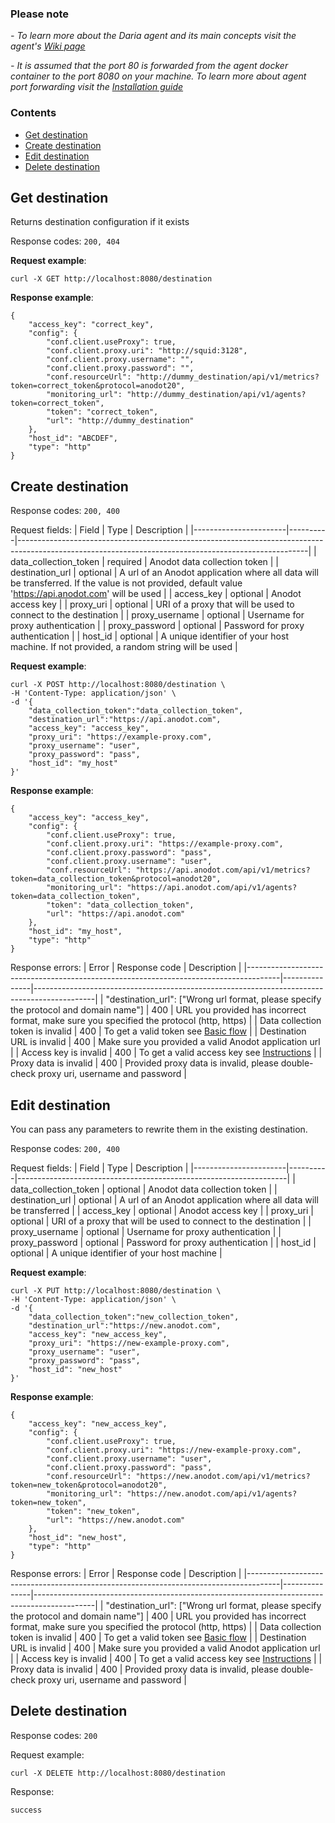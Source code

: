 ### Please note
_- To learn more about the Daria agent and its main concepts visit the agent's [Wiki page](https://github.com/anodot/daria/wiki)_

_- It is assumed that the port 80 is forwarded from the agent docker container to the port 8080 on your machine. To
learn more about agent port forwarding visit the [Installation guide](https://github.com/anodot/daria/wiki#how-to-install)_

### Contents
* [Get destination](#get-destination)
* [Create destination](#create-destination)
* [Edit destination](#edit-destination)
* [Delete destination](#delete-destination)

Get destination
---------------
Returns destination configuration if it exists

Response codes: `200, 404`

**Request example**:
```
curl -X GET http://localhost:8080/destination
```

**Response example**:
```
{
    "access_key": "correct_key",
    "config": {
        "conf.client.useProxy": true,
        "conf.client.proxy.uri": "http://squid:3128",
        "conf.client.proxy.username": "",
        "conf.client.proxy.password": "",
        "conf.resourceUrl": "http://dummy_destination/api/v1/metrics?token=correct_token&protocol=anodot20",
        "monitoring_url": "http://dummy_destination/api/v1/agents?token=correct_token",
        "token": "correct_token",
        "url": "http://dummy_destination"
    },
    "host_id": "ABCDEF",
    "type": "http"
}
```

Create destination
------------------

Response codes: `200, 400`

Request fields:
| Field                 | Type     | Description                                                                                                                                          |
|-----------------------|----------|------------------------------------------------------------------------------------------------------------------------------------------------------|
| data_collection_token | required | Anodot data collection token                                                                                                                         |
| destination_url       | optional | A url of an Anodot application where all data will be transferred. If the value is not provided, default value 'https://api.anodot.com' will be used |
| access_key            | optional | Anodot access key                                                                                                                                    |
| proxy_uri             | optional | URI of a proxy that will be used to connect to the destination                                                                                       |
| proxy_username        | optional | Username for proxy authentication                                                                                                                    |
| proxy_password        | optional | Password for proxy authentication                                                                                                                    |
| host_id               | optional | A unique identifier of your host machine. If not provided, a random string will be used                                                              |

**Request example**:
```
curl -X POST http://localhost:8080/destination \
-H 'Content-Type: application/json' \
-d '{
    "data_collection_token":"data_collection_token",
    "destination_url":"https://api.anodot.com",
    "access_key": "access_key",
    "proxy_uri": "https://example-proxy.com",
    "proxy_username": "user",
    "proxy_password": "pass",
    "host_id": "my_host"
}'

```

**Response example**:
```
{
    "access_key": "access_key",
    "config": {
        "conf.client.useProxy": true,
        "conf.client.proxy.uri": "https://example-proxy.com",
        "conf.client.proxy.password": "pass",
        "conf.client.proxy.username": "user",
        "conf.resourceUrl": "https://api.anodot.com/api/v1/metrics?token=data_collection_token&protocol=anodot20",
        "monitoring_url": "https://api.anodot.com/api/v1/agents?token=data_collection_token",
        "token": "data_collection_token",
        "url": "https://api.anodot.com"
    },
    "host_id": "my_host",
    "type": "http"
}
```

Response errors:
| Error                                                                                | Response code | Description                                                                                 |
|--------------------------------------------------------------------------------------|---------------|---------------------------------------------------------------------------------------------|
| "destination_url": ["Wrong url format, please specify the protocol and domain name"] | 400           | URL you provided has incorrect format, make sure you specified the protocol (http, https)   |
| Data collection token is invalid                                                     | 400           | To get a valid token see [Basic flow](https://github.com/anodot/daria/wiki#basic-flow)      |
| Destination URL is invalid                                                           | 400           | Make sure you provided a valid Anodot application url                                       |
| Access key is invalid                                                                | 400           | To get a valid access key see [Instructions](https://support.anodot.com/hc/en-us/articles/360002631114-Token-Management-#AccessKeys) |
| Proxy data is invalid                                                                | 400           | Provided proxy data is invalid, please double-check proxy uri, username and password        |


Edit destination
----------------
You can pass any parameters to rewrite them in the existing destination.

Response codes: `200, 400`

Request fields:
| Field                 | Type     | Description                                                       |
|-----------------------|----------|-------------------------------------------------------------------|
| data_collection_token | optional | Anodot data collection token                                      |
| destination_url       | optional | A url of an Anodot application where all data will be transferred |
| access_key            | optional | Anodot access key                                                 |
| proxy_uri             | optional | URI of a proxy that will be used to connect to the destination    |
| proxy_username        | optional | Username for proxy authentication                                 |
| proxy_password        | optional | Password for proxy authentication                                 |
| host_id               | optional | A unique identifier of your host machine                          |

**Request example**:
```
curl -X PUT http://localhost:8080/destination \
-H 'Content-Type: application/json' \
-d '{
    "data_collection_token":"new_collection_token",
    "destination_url":"https://new.anodot.com",
    "access_key": "new_access_key",
    "proxy_uri": "https://new-example-proxy.com",
    "proxy_username": "user",
    "proxy_password": "pass",
    "host_id": "new_host"
}'

```

**Response example**:
```
{
    "access_key": "new_access_key",
    "config": {
        "conf.client.useProxy": true,
        "conf.client.proxy.uri": "https://new-example-proxy.com",
        "conf.client.proxy.username": "user",
        "conf.client.proxy.password": "pass",
        "conf.resourceUrl": "https://new.anodot.com/api/v1/metrics?token=new_token&protocol=anodot20",
        "monitoring_url": "https://new.anodot.com/api/v1/agents?token=new_token",
        "token": "new_token",
        "url": "https://new.anodot.com"
    },
    "host_id": "new_host",
    "type": "http"
}
```

Response errors:
| Error                                                                                | Response code | Description                                                                                 |
|--------------------------------------------------------------------------------------|---------------|---------------------------------------------------------------------------------------------|
| "destination_url": ["Wrong url format, please specify the protocol and domain name"] | 400           | URL you provided has incorrect format, make sure you specified the protocol (http, https)   |
| Data collection token is invalid                                                     | 400           | To get a valid token see [Basic flow](https://github.com/anodot/daria/wiki#basic-flow)      |
| Destination URL is invalid                                                           | 400           | Make sure you provided a valid Anodot application url                                       |
| Access key is invalid                                                                | 400           | To get a valid access key see [Instructions](https://support.anodot.com/hc/en-us/articles/360002631114-Token-Management-#AccessKeys) |
| Proxy data is invalid                                                                | 400           | Provided proxy data is invalid, please double-check proxy uri, username and password        |


Delete destination
------------------

Response codes: `200`

Request example:
```
curl -X DELETE http://localhost:8080/destination
```
Response:
```
success
```

